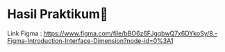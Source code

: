 # Hasil Praktikum:rocket:

Link Figma : https://www.figma.com/file/bBO6z6FJgqbwQ7x6DYkoSy/8.-Figma-Introduction-Interface-Dimension?node-id=0%3A1